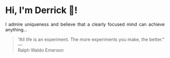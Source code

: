 # Hi, I'm Derrick 👋!
<p align="justify">I admire uniqueness and believe that a clearly focused mind can achieve anything...</p> 
<!-- #quote-start -->
<blockquote>&ldquo;All life is an experiment. The more experiments you make, the better.&rdquo; &mdash; <footer>Ralph Waldo Emerson</footer></blockquote>
<!-- #quote-end -->
